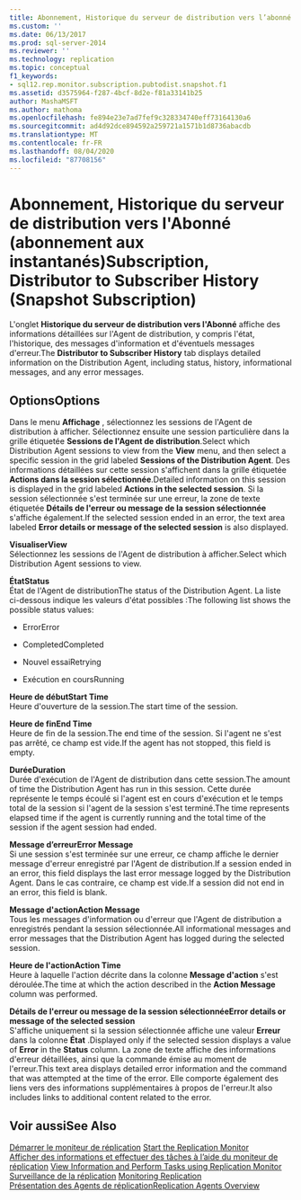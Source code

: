 ```yaml
---
title: Abonnement, Historique du serveur de distribution vers l’abonné (Abonnement aux instantanés) | Microsoft Docs
ms.custom: ''
ms.date: 06/13/2017
ms.prod: sql-server-2014
ms.reviewer: ''
ms.technology: replication
ms.topic: conceptual
f1_keywords:
- sql12.rep.monitor.subscription.pubtodist.snapshot.f1
ms.assetid: d3575964-f287-4bcf-8d2e-f81a33141b25
author: MashaMSFT
ms.author: mathoma
ms.openlocfilehash: fe894e23e7ad7fef9c328334740eff73164130a6
ms.sourcegitcommit: ad4d92dce894592a259721a1571b1d8736abacdb
ms.translationtype: MT
ms.contentlocale: fr-FR
ms.lasthandoff: 08/04/2020
ms.locfileid: "87708156"
---
```

# <a name="subscription-distributor-to-subscriber-history-snapshot-subscription"></a><span data-ttu-id="e3287-102">Abonnement, Historique du serveur de distribution vers l'Abonné (abonnement aux instantanés)</span><span class="sxs-lookup"><span data-stu-id="e3287-102">Subscription, Distributor to Subscriber History (Snapshot Subscription)</span></span>
  <span data-ttu-id="e3287-103">L'onglet **Historique du serveur de distribution vers l'Abonné** affiche des informations détaillées sur l'Agent de distribution, y compris l'état, l'historique, des messages d'information et d'éventuels messages d'erreur.</span><span class="sxs-lookup"><span data-stu-id="e3287-103">The **Distributor to Subscriber History** tab displays detailed information on the Distribution Agent, including status, history, informational messages, and any error messages.</span></span>  
  
## <a name="options"></a><span data-ttu-id="e3287-104">Options</span><span class="sxs-lookup"><span data-stu-id="e3287-104">Options</span></span>  
 <span data-ttu-id="e3287-105">Dans le menu **Affichage** , sélectionnez les sessions de l'Agent de distribution à afficher. Sélectionnez ensuite une session particulière dans la grille étiquetée **Sessions de l'Agent de distribution**.</span><span class="sxs-lookup"><span data-stu-id="e3287-105">Select which Distribution Agent sessions to view from the **View** menu, and then select a specific session in the grid labeled **Sessions of the Distribution Agent**.</span></span> <span data-ttu-id="e3287-106">Des informations détaillées sur cette session s'affichent dans la grille étiquetée **Actions dans la session sélectionnée**.</span><span class="sxs-lookup"><span data-stu-id="e3287-106">Detailed information on this session is displayed in the grid labeled **Actions in the selected session**.</span></span> <span data-ttu-id="e3287-107">Si la session sélectionnée s'est terminée sur une erreur, la zone de texte étiquetée **Détails de l'erreur ou message de la session sélectionnée** s'affiche également.</span><span class="sxs-lookup"><span data-stu-id="e3287-107">If the selected session ended in an error, the text area labeled **Error details or message of the selected session** is also displayed.</span></span>  
  
 <span data-ttu-id="e3287-108">**Visualiser**</span><span class="sxs-lookup"><span data-stu-id="e3287-108">**View**</span></span>  
 <span data-ttu-id="e3287-109">Sélectionnez les sessions de l'Agent de distribution à afficher.</span><span class="sxs-lookup"><span data-stu-id="e3287-109">Select which Distribution Agent sessions to view.</span></span>  
  
 <span data-ttu-id="e3287-110">**État**</span><span class="sxs-lookup"><span data-stu-id="e3287-110">**Status**</span></span>  
 <span data-ttu-id="e3287-111">État de l'Agent de distribution</span><span class="sxs-lookup"><span data-stu-id="e3287-111">The status of the Distribution Agent.</span></span> <span data-ttu-id="e3287-112">La liste ci-dessous indique les valeurs d'état possibles :</span><span class="sxs-lookup"><span data-stu-id="e3287-112">The following list shows the possible status values:</span></span>  
  
-   <span data-ttu-id="e3287-113">Error</span><span class="sxs-lookup"><span data-stu-id="e3287-113">Error</span></span>  
  
-   <span data-ttu-id="e3287-114">Completed</span><span class="sxs-lookup"><span data-stu-id="e3287-114">Completed</span></span>  
  
-   <span data-ttu-id="e3287-115">Nouvel essai</span><span class="sxs-lookup"><span data-stu-id="e3287-115">Retrying</span></span>  
  
-   <span data-ttu-id="e3287-116">Exécution en cours</span><span class="sxs-lookup"><span data-stu-id="e3287-116">Running</span></span>  
  
 <span data-ttu-id="e3287-117">**Heure de début**</span><span class="sxs-lookup"><span data-stu-id="e3287-117">**Start Time**</span></span>  
 <span data-ttu-id="e3287-118">Heure d'ouverture de la session.</span><span class="sxs-lookup"><span data-stu-id="e3287-118">The start time of the session.</span></span>  
  
 <span data-ttu-id="e3287-119">**Heure de fin**</span><span class="sxs-lookup"><span data-stu-id="e3287-119">**End Time**</span></span>  
 <span data-ttu-id="e3287-120">Heure de fin de la session.</span><span class="sxs-lookup"><span data-stu-id="e3287-120">The end time of the session.</span></span> <span data-ttu-id="e3287-121">Si l'agent ne s'est pas arrêté, ce champ est vide.</span><span class="sxs-lookup"><span data-stu-id="e3287-121">If the agent has not stopped, this field is empty.</span></span>  
  
 <span data-ttu-id="e3287-122">**Durée**</span><span class="sxs-lookup"><span data-stu-id="e3287-122">**Duration**</span></span>  
 <span data-ttu-id="e3287-123">Durée d'exécution de l'Agent de distribution dans cette session.</span><span class="sxs-lookup"><span data-stu-id="e3287-123">The amount of time the Distribution Agent has run in this session.</span></span> <span data-ttu-id="e3287-124">Cette durée représente le temps écoulé si l'agent est en cours d'exécution et le temps total de la session si l'agent de la session s'est terminé.</span><span class="sxs-lookup"><span data-stu-id="e3287-124">The time represents elapsed time if the agent is currently running and the total time of the session if the agent session had ended.</span></span>  
  
 <span data-ttu-id="e3287-125">**Message d’erreur**</span><span class="sxs-lookup"><span data-stu-id="e3287-125">**Error Message**</span></span>  
 <span data-ttu-id="e3287-126">Si une session s'est terminée sur une erreur, ce champ affiche le dernier message d'erreur enregistré par l'Agent de distribution.</span><span class="sxs-lookup"><span data-stu-id="e3287-126">If a session ended in an error, this field displays the last error message logged by the Distribution Agent.</span></span> <span data-ttu-id="e3287-127">Dans le cas contraire, ce champ est vide.</span><span class="sxs-lookup"><span data-stu-id="e3287-127">If a session did not end in an error, this field is blank.</span></span>  
  
 <span data-ttu-id="e3287-128">**Message d'action**</span><span class="sxs-lookup"><span data-stu-id="e3287-128">**Action Message**</span></span>  
 <span data-ttu-id="e3287-129">Tous les messages d'information ou d'erreur que l'Agent de distribution a enregistrés pendant la session sélectionnée.</span><span class="sxs-lookup"><span data-stu-id="e3287-129">All informational messages and error messages that the Distribution Agent has logged during the selected session.</span></span>  
  
 <span data-ttu-id="e3287-130">**Heure de l'action**</span><span class="sxs-lookup"><span data-stu-id="e3287-130">**Action Time**</span></span>  
 <span data-ttu-id="e3287-131">Heure à laquelle l'action décrite dans la colonne **Message d'action** s'est déroulée.</span><span class="sxs-lookup"><span data-stu-id="e3287-131">The time at which the action described in the **Action Message** column was performed.</span></span>  
  
 <span data-ttu-id="e3287-132">**Détails de l'erreur ou message de la session sélectionnée**</span><span class="sxs-lookup"><span data-stu-id="e3287-132">**Error details or message of the selected session**</span></span>  
 <span data-ttu-id="e3287-133">S'affiche uniquement si la session sélectionnée affiche une valeur **Erreur** dans la colonne **État** .</span><span class="sxs-lookup"><span data-stu-id="e3287-133">Displayed only if the selected session displays a value of **Error** in the **Status** column.</span></span> <span data-ttu-id="e3287-134">La zone de texte affiche des informations d'erreur détaillées, ainsi que la commande émise au moment de l'erreur.</span><span class="sxs-lookup"><span data-stu-id="e3287-134">This text area displays detailed error information and the command that was attempted at the time of the error.</span></span> <span data-ttu-id="e3287-135">Elle comporte également des liens vers des informations supplémentaires à propos de l'erreur.</span><span class="sxs-lookup"><span data-stu-id="e3287-135">It also includes links to additional content related to the error.</span></span>  
  
## <a name="see-also"></a><span data-ttu-id="e3287-136">Voir aussi</span><span class="sxs-lookup"><span data-stu-id="e3287-136">See Also</span></span>  
 <span data-ttu-id="e3287-137">[Démarrer le moniteur de réplication](monitor/start-the-replication-monitor.md) </span><span class="sxs-lookup"><span data-stu-id="e3287-137">[Start the Replication Monitor](monitor/start-the-replication-monitor.md) </span></span>  
 <span data-ttu-id="e3287-138">[Afficher des informations et effectuer des tâches à l’aide du moniteur de réplication](monitor/view-information-and-perform-tasks-replication-monitor.md) </span><span class="sxs-lookup"><span data-stu-id="e3287-138">[View Information and Perform Tasks using Replication Monitor](monitor/view-information-and-perform-tasks-replication-monitor.md) </span></span>  
 <span data-ttu-id="e3287-139">[Surveillance de la réplication](monitoring-replication.md) </span><span class="sxs-lookup"><span data-stu-id="e3287-139">[Monitoring Replication](monitoring-replication.md) </span></span>  
 [<span data-ttu-id="e3287-140">Présentation des Agents de réplication</span><span class="sxs-lookup"><span data-stu-id="e3287-140">Replication Agents Overview</span></span>](agents/replication-agents-overview.md)  
  
  
